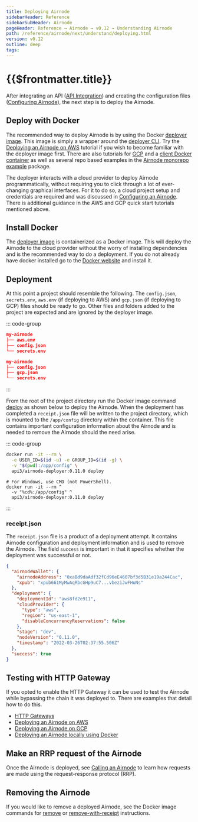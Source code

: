 ```yaml
---
title: Deploying Airnode
sidebarHeader: Reference
sidebarSubHeader: Airnode
pageHeader: Reference → Airnode → v0.12 → Understanding Airnode
path: /reference/airnode/next/understand/deploying.html
version: v0.12
outline: deep
tags:
---
```


<VersionWarning/>

<PageHeader/>

<SearchHighlight/>

<FlexStartTag/>

# {{$frontmatter.title}}

After integrating an API
([API Integration](/reference/airnode/next/understand/api-integration.md)) and
creating the configuration files
([Configuring Airnode](/reference/airnode/next/understand/configuring.md)), the
next step is to deploy the Airnode.

## Deploy with Docker

The recommended way to deploy Airnode is by using the Docker
[deployer image](/reference/airnode/next/docker/deployer-image.md). This image
is simply a wrapper around the
[deployer CLI](https://github.com/api3dao/airnode/tree/v0.11/packages/airnode-deployer).
Try the
[Deploying an Airnode on AWS](/guides/airnode/deploy-airnode/deploy-aws/)
tutorial if you wish to become familiar with the deployer image first. There are
also tutorials for [GCP](/guides/airnode/deploy-airnode/deploy-gcp/) and a
[client Docker container](/guides/airnode/deploy-airnode/deploy-container/) as
well as several repo based examples in the
[Airnode monorepo example](https://github.com/api3dao/airnode/tree/v0.11.0/packages/airnode-examples)
package.

The deployer interacts with a cloud provider to deploy Airnode programmatically,
without requiring you to click through a lot of ever-changing graphical
interfaces. For it to do so, a cloud project setup and credentials are required
and was discussed in
[Configuring an Airnode](/reference/airnode/next/understand/configuring.md#aws-setup-aws-deployment-only).
There is additional guidance in the AWS and GCP quick start tutorials mentioned
above.

## Install Docker

The [deployer image](/reference/airnode/next/docker/deployer-image.md) is
containerized as a Docker image. This will deploy the Airnode to the cloud
provider without the worry of installing dependencies and is the recommended way
to do a deployment. If you do not already have docker installed go to the
[Docker website<ExternalLinkImage/>](https://docs.docker.com/get-docker/) and
install it.

## Deployment

At this point a project should resemble the following. The `config.json`,
`secrets.env`, `aws.env` (if deploying to AWS) and `gcp.json` (if deploying to
GCP) files should be ready to go. Other files and folders added to the project
are expected and are ignored by the deployer image.

::: code-group

```json [AWS]
my-airnode
├── aws.env
├── config.json
└── secrets.env
```

```json [GCP]
my-airnode
├── config.json
├── gcp.json
└── secrets.env
```

:::

<!-- Use of .html below is intended. -->
<WarningSimultaneousDeployments removeLink="/reference/airnode/next/docker/deployer-image.html#manual-removal"/>

From the root of the project directory run the Docker image command
[deploy](/reference/airnode/next/docker/deployer-image.md#deploy) as shown below
to deploy the Airnode. When the deployment has completed a `receipt.json` file
will be written to the project directory, which is mounted to the `/app/config`
directory within the container. This file contains important configuration
information about the Airnode and is needed to remove the Airnode should the
need arise.

<p><DeployerPermissionsWarning/></p>

::: code-group

```sh [Linux/Mac/WSL2]
docker run -it --rm \
  -e USER_ID=$(id -u) -e GROUP_ID=$(id -g) \
  -v "$(pwd):/app/config" \
  api3/airnode-deployer:0.11.0 deploy
```

```batch [Windows]
# For Windows, use CMD (not PowerShell).
docker run -it --rm ^
  -v "%cd%:/app/config" ^
  api3/airnode-deployer:0.11.0 deploy
```

:::

### receipt.json

The `receipt.json` file is a product of a deployment attempt. It contains
Airnode configuration and deployment information and is used to remove the
Airnode. The field `success` is important in that it specifies whether the
deployment was successful or not.

```json
{
  "airnodeWallet": {
    "airnodeAddress": "0xaBd9daAdf32fCd96eE4607bf3d5B31e19a244Cac",
    "xpub": "xpub661MyMwAqRbcGHp9uC7...vbeziJwFHuNs"
  },
  "deployment": {
    "deploymentId": "aws8fd2e911",
    "cloudProvider": {
      "type": "aws",
      "region": "us-east-1",
      "disableConcurrencyReservations": false
    },
    "stage": "dev",
    "nodeVersion": "0.11.0",
    "timestamp": "2022-03-26T02:37:55.506Z"
  },
  "success": true
}
```

## Testing with HTTP Gateway

If you opted to enable the HTTP Gateway it can be used to test the Airnode while
bypassing the chain it was deployed to. There are examples that detail how to do
this.

- [HTTP Gateways](/reference/airnode/next/understand/http-gateways.md#using-curl)
- [Deploying an Airnode on AWS](/guides/airnode/deploy-airnode/deploy-aws/#_5-test-the-airnode)
- [Deploying an Airnode on GCP](/guides/airnode/deploy-airnode/deploy-gcp/#_6-test-the-airnode)
- [Deploying an Airnode locally using Docker](/guides/airnode/deploy-airnode/deploy-container/#_5-test-the-airnode)

## Make an RRP request of the Airnode

Once the Airnode is deployed, see
[Calling an Airnode](/reference/airnode/next/developers/index.md) to learn how
requests are made using the request-response protocol (RRP).

## Removing the Airnode

If you would like to remove a deployed Airnode, see the Docker image commands
for [remove](/reference/airnode/next/docker/deployer-image.md#remove) or
[remove-with-receipt](/reference/airnode/next/docker/deployer-image.md#remove-with-receipt)
instructions.

<FlexEndTag/>
